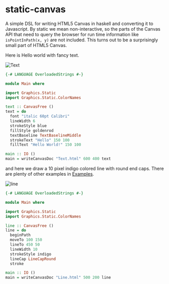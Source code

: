 # static-canvas
A simple DSL for writing HTML5 Canvas in haskell and converting it
to Javascript. By static we mean non-interactive, so the parts of
the Canvas API that need to query the browser for run time information
like `isPointInPath(x, y)` are not included. This turns out to be
a surprisingly small part of HTML5 Canvas.

Here is Hello world with fancy text.

![Text](http://i.imgur.com/XQrbYv2.png)
```haskell
{-# LANGUAGE OverloadedStrings #-}

module Main where

import Graphics.Static
import Graphics.Static.ColorNames

text :: CanvasFree ()
text = do
  font "italic 60pt Calibri"
  lineWidth 6
  strokeStyle blue
  fillStyle goldenrod
  textBaseline TextBaselineMiddle
  strokeText "Hello" 150 100 
  fillText "Hello World!" 150 100

main :: IO ()
main = writeCanvasDoc "Text.html" 600 400 text
```
and here we draw a 10 pixel indigo colored line with round end caps.
There are plenty of other examples in [Examples](https://github.com/jeffreyrosenbluth/static-canvas/tree/master/examples).

![line](http://i.imgur.com/4Os9oxb.png)
```haskell
{-# LANGUAGE OverloadedStrings #-}

module Main where

import Graphics.Static
import Graphics.Static.ColorNames

line :: CanvasFree ()
line = do
  beginPath
  moveTo 100 150
  lineTo 450 50
  lineWidth 10
  strokeStyle indigo
  lineCap LineCapRound
  stroke

main :: IO ()
main = writeCanvasDoc "Line.html" 500 200 line
```